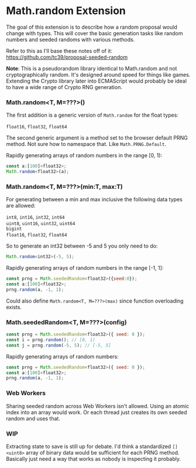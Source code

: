 # Math.random Extension

The goal of this extension is to describe how a random proposal would change with types. This will cover the basic generation tasks like random numbers and seeded randoms with various methods.

Refer to this as I'll base these notes off of it: https://github.com/tc39/proposal-seeded-random

**Note**: This is a pseudorandom library identical to Math.random and not cryptographically random. It's designed around speed for things like games. Extending the Crypto library later into ECMAScript would probably be ideal to have a wide range of Crypto RNG generation.

### Math.random<T, M=???>()

The first addition is a generic version of ```Math.random``` for the float types: 

```float16```, ```float32```, ```float64```

The second generic argument is a method set to the browser default PRNG method. Not sure how to namespace that. Like ```Math.PRNG.Default```.

Rapidly generating arrays of random numbers in the range \[0, 1):

```js
const a:[100]<float32>;
Math.random<float32>(a);
```

### Math.random<T, M=???>(min:T, max:T)
  
For generating between a min and max inclusive the following data types are allowed:
  
```int8```, ```int16```, ```int32```, ```int64```  
```uint8```, ```uint16```, ```uint32```, ```uint64```  
```bigint```  
```float16```, ```float32```, ```float64```
  
So to generate an int32 between -5 and 5 you only need to do:
  
```js
Math.random<int32>(-5, 5);
```

Rapidly generating arrays of random numbers in the range \[-1, 1]:

```js
const prng = Math.seededRandom<float32>({seed:0});
const a:[100]<float32>;
prng.random(a, -1, 1);
```

Could also define ```Math.random<T, M=???>(max)``` since function overloading exists.
  
### Math.seededRandom<T, M=???>(config)

```js
const prng = Math.seededRandom<float32>({ seed: 0 });
const i = prng.random(); // [0, 1)
const j = prng.random(-5, 5); // [-5, 5]
```

Rapidly generating arrays of random numbers:

```js
const prng = Math.seededRandom<float32>({ seed: 0 });
const a:[100]<float32>;
prng.random(a, -1, 1);
```

### Web Workers

Sharing seeded random across Web Workers isn't allowed. Using an atomic index into an array would work. Or each thread just creates its own seeded random and uses that.

### WIP

Extracting state to save is still up for debate. I'd think a standardized ```[]<uint8>``` array of binary data would be sufficient for each PRNG method. Basically just need a way that works as nobody is inspecting it probably.
